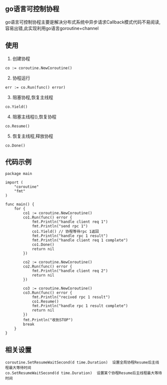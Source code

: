 ## go语言可控制协程

go语言可控制协程主要是解决分布式系统中异步请求Callback模式代码不易阅读,容易出错,此实现利用go语言goroutine+channel

## 使用

1. 创建协程

```
co := coroutine.NewCoroutine()
```

2. 协程运行

```
err := co.Run(func() error)
```

3. 阻塞协程,恢复主线程

```
co.Yield()
```

4. 阻塞主线程(),恢复协程

```
co.Resume()
```

5. 恢复主线程,释放协程

```
co.Done()
```

## 代码示例

```
package main

import (
	"coroutine"
	"fmt"
)

func main() {
	for {
		co1 := coroutine.NewCoroutine()
		co1.Run(func() error {
			fmt.Println("handle client req 1")
			fmt.Println("send rpc 1")
			co1.Yield() // 协程等待rpc 1返回
			fmt.Println("handle rpc 1 result")
			fmt.Println("handle client req 1 complete")
			co1.Done()
			return nil
		})

		co2 := coroutine.NewCoroutine()
		co2.Run(func() error {
			fmt.Println("handle client req 2")
			return nil
		})

		co3 := coroutine.NewCoroutine()
		co3.Run(func() error {
			fmt.Println("recived rpc 1 result")
			co1.Resume()
			fmt.Println("handle rpc 1 result complete")
			return nil
		})
		fmt.Println("收到STOP")
		break
	}
}
```

## 相关设置
```
coroutine.SetResumeWaitSecond(d time.Duration)  设置全局协程Resume后主线程最大等待时间
co.SetResumeWaitSecond(d time.Duration)  设置某个协程Resume后主线程最大等待时间
```
